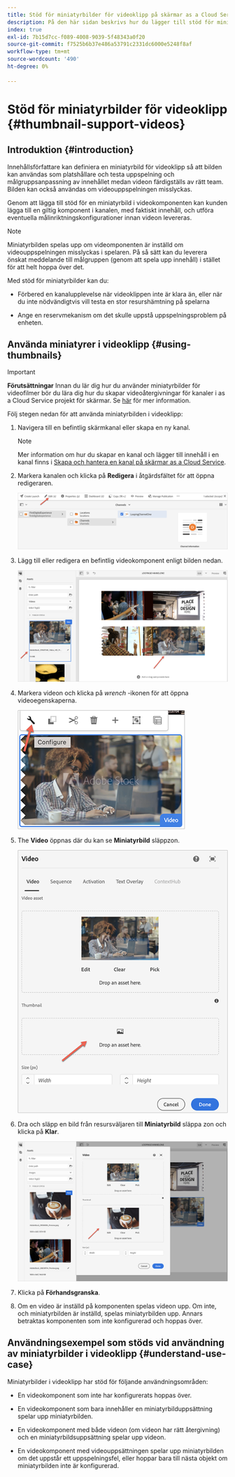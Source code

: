 ```yaml
---
title: Stöd för miniatyrbilder för videoklipp på skärmar as a Cloud Service
description: På den här sidan beskrivs hur du lägger till stöd för miniatyrbilder för videoklipp på skärmar as a Cloud Service.
index: true
exl-id: 7b15d7cc-f089-4008-9039-5f48343a0f20
source-git-commit: f7525b6b37e486a53791c2331dc6000e5248f8af
workflow-type: tm+mt
source-wordcount: '490'
ht-degree: 0%

---
```


# Stöd för miniatyrbilder för videoklipp {#thumbnail-support-videos}

## Introduktion {#introduction}

Innehållsförfattare kan definiera en miniatyrbild för videoklipp så att bilden kan användas som platshållare och testa uppspelning och målgruppsanpassning av innehållet medan videon färdigställs av rätt team. Bilden kan också användas om videouppspelningen misslyckas.

Genom att lägga till stöd för en miniatyrbild i videokomponenten kan kunden lägga till en giltig komponent i kanalen, med faktiskt innehåll, och utföra eventuella målinriktningskonfigurationer innan videon levereras.

>[!NOTE]
>Miniatyrbilden spelas upp om videomponenten är inställd om videouppspelningen misslyckas i spelaren. På så sätt kan du leverera önskat meddelande till målgruppen (genom att spela upp innehåll) i stället för att helt hoppa över det.

Med stöd för miniatyrbilder kan du:

* Förbered en kanalupplevelse när videoklippen inte är klara än, eller när du inte nödvändigtvis vill testa en stor resurshämtning på spelarna

* Ange en reservmekanism om det skulle uppstå uppspelningsproblem på enheten.

## Använda miniatyrer i videoklipp {#using-thumbnails}

>[!IMPORTANT]
>**Förutsättningar**
>Innan du lär dig hur du använder miniatyrbilder för videofilmer bör du lära dig hur du skapar videoåtergivningar för kanaler i as a Cloud Service projekt för skärmar. Se [här](/help/screens-cloud/configuring/creating-screens-video-renditions-cloud-service.md) för mer information.

Följ stegen nedan för att använda miniatyrbilden i videoklipp:

1. Navigera till en befintlig skärmkanal eller skapa en ny kanal.

   >[!NOTE]
   >Mer information om hur du skapar en kanal och lägger till innehåll i en kanal finns i [Skapa och hantera en kanal på skärmar as a Cloud Service](https://experienceleague.adobe.com/docs/experience-manager-cloud-service/screens-as-cloud-service/create-content/creating-channels-screens-cloud.html?lang=en).

1. Markera kanalen och klicka på **Redigera** i åtgärdsfältet för att öppna redigeraren.

   ![](/help/screens-cloud/using-core-product-features/assets/thumbnail-1.png)

1. Lägg till eller redigera en befintlig videokomponent enligt bilden nedan.

   ![](/help/screens-cloud/using-core-product-features/assets/thumbnail-2.png)

1. Markera videon och klicka på *wrench* -ikonen för att öppna videoegenskaperna.

   ![](/help/screens-cloud/using-core-product-features/assets/thumbnail-3.png)

1. The **Video** öppnas där du kan se **Miniatyrbild** släppzon.

   ![](/help/screens-cloud/using-core-product-features/assets/thumbnail-4.png)

1. Dra och släpp en bild från resursväljaren till **Miniatyrbild** släppa zon och klicka på **Klar**.

   ![](/help/screens-cloud/using-core-product-features/assets/thumbnail-5.png)

1. Klicka på **Förhandsgranska**.

1. Om en video är inställd på komponenten spelas videon upp. Om inte, och miniatyrbilden är inställd, spelas miniatyrbilden upp. Annars betraktas komponenten som inte konfigurerad och hoppas över.

## Användningsexempel som stöds vid användning av miniatyrbilder i videoklipp {#understand-use-case}

Miniatyrbilder i videoklipp har stöd för följande användningsområden:

* En videokomponent som inte har konfigurerats hoppas över.

* En videokomponent som bara innehåller en miniatyrbilduppsättning spelar upp miniatyrbilden.

* En videokomponent med både videon (om videon har rätt återgivning) och en miniatyrbildsuppsättning spelar upp videon.

* En videokomponent med videouppsättningen spelar upp miniatyrbilden om det uppstår ett uppspelningsfel, eller hoppar bara till nästa objekt om miniatyrbilden inte är konfigurerad.
